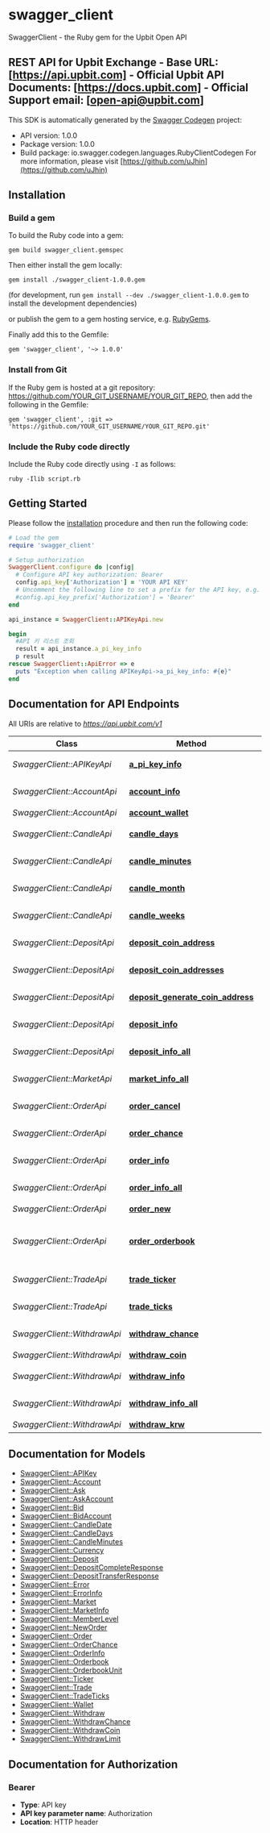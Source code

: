 # swagger_client

SwaggerClient - the Ruby gem for the Upbit Open API

## REST API for Upbit Exchange - Base URL: [https://api.upbit.com] - Official Upbit API Documents: [https://docs.upbit.com] - Official Support email: [open-api@upbit.com] 

This SDK is automatically generated by the [Swagger Codegen](https://github.com/swagger-api/swagger-codegen) project:

- API version: 1.0.0
- Package version: 1.0.0
- Build package: io.swagger.codegen.languages.RubyClientCodegen
For more information, please visit [https://github.com/uJhin](https://github.com/uJhin)

## Installation

### Build a gem

To build the Ruby code into a gem:

```shell
gem build swagger_client.gemspec
```

Then either install the gem locally:

```shell
gem install ./swagger_client-1.0.0.gem
```
(for development, run `gem install --dev ./swagger_client-1.0.0.gem` to install the development dependencies)

or publish the gem to a gem hosting service, e.g. [RubyGems](https://rubygems.org/).

Finally add this to the Gemfile:

    gem 'swagger_client', '~> 1.0.0'

### Install from Git

If the Ruby gem is hosted at a git repository: https://github.com/YOUR_GIT_USERNAME/YOUR_GIT_REPO, then add the following in the Gemfile:

    gem 'swagger_client', :git => 'https://github.com/YOUR_GIT_USERNAME/YOUR_GIT_REPO.git'

### Include the Ruby code directly

Include the Ruby code directly using `-I` as follows:

```shell
ruby -Ilib script.rb
```

## Getting Started

Please follow the [installation](#installation) procedure and then run the following code:
```ruby
# Load the gem
require 'swagger_client'

# Setup authorization
SwaggerClient.configure do |config|
  # Configure API key authorization: Bearer
  config.api_key['Authorization'] = 'YOUR API KEY'
  # Uncomment the following line to set a prefix for the API key, e.g. 'Bearer' (defaults to nil)
  #config.api_key_prefix['Authorization'] = 'Bearer'
end

api_instance = SwaggerClient::APIKeyApi.new

begin
  #API 키 리스트 조회
  result = api_instance.a_pi_key_info
  p result
rescue SwaggerClient::ApiError => e
  puts "Exception when calling APIKeyApi->a_pi_key_info: #{e}"
end

```

## Documentation for API Endpoints

All URIs are relative to *https://api.upbit.com/v1*

Class | Method | HTTP request | Description
------------ | ------------- | ------------- | -------------
*SwaggerClient::APIKeyApi* | [**a_pi_key_info**](docs/APIKeyApi.md#a_pi_key_info) | **GET** /api_keys | API 키 리스트 조회
*SwaggerClient::AccountApi* | [**account_info**](docs/AccountApi.md#account_info) | **GET** /accounts | 전체 계좌 조회
*SwaggerClient::AccountApi* | [**account_wallet**](docs/AccountApi.md#account_wallet) | **GET** /status/wallet | 입출금 현황
*SwaggerClient::CandleApi* | [**candle_days**](docs/CandleApi.md#candle_days) | **GET** /candles/days | 시세 캔들 조회 (일 단위)
*SwaggerClient::CandleApi* | [**candle_minutes**](docs/CandleApi.md#candle_minutes) | **GET** /candles/minutes/{unit} | 시세 캔들 조회 (분 단위)
*SwaggerClient::CandleApi* | [**candle_month**](docs/CandleApi.md#candle_month) | **GET** /candles/months | 시세 캔들 조회 (월 단위)
*SwaggerClient::CandleApi* | [**candle_weeks**](docs/CandleApi.md#candle_weeks) | **GET** /candles/weeks | 시세 캔들 조회 (주 단위)
*SwaggerClient::DepositApi* | [**deposit_coin_address**](docs/DepositApi.md#deposit_coin_address) | **GET** /deposits/coin_address | 개별 입금 주소 조회
*SwaggerClient::DepositApi* | [**deposit_coin_addresses**](docs/DepositApi.md#deposit_coin_addresses) | **GET** /deposits/coin_addresses | 전체 입금 주소 조회
*SwaggerClient::DepositApi* | [**deposit_generate_coin_address**](docs/DepositApi.md#deposit_generate_coin_address) | **POST** /deposits/generate_coin_address | 입금 주소 생성 요청
*SwaggerClient::DepositApi* | [**deposit_info**](docs/DepositApi.md#deposit_info) | **GET** /deposit | 개별 입금 조회
*SwaggerClient::DepositApi* | [**deposit_info_all**](docs/DepositApi.md#deposit_info_all) | **GET** /deposits | 입금 리스트 조회
*SwaggerClient::MarketApi* | [**market_info_all**](docs/MarketApi.md#market_info_all) | **GET** /market/all | 마켓 코드 조회
*SwaggerClient::OrderApi* | [**order_cancel**](docs/OrderApi.md#order_cancel) | **DELETE** /order | 주문 취소 접수
*SwaggerClient::OrderApi* | [**order_chance**](docs/OrderApi.md#order_chance) | **GET** /orders/chance | 주문 가능 정보
*SwaggerClient::OrderApi* | [**order_info**](docs/OrderApi.md#order_info) | **GET** /order | 개별 주문 조회
*SwaggerClient::OrderApi* | [**order_info_all**](docs/OrderApi.md#order_info_all) | **GET** /orders | 주문 리스트 조회
*SwaggerClient::OrderApi* | [**order_new**](docs/OrderApi.md#order_new) | **POST** /orders | 주문하기
*SwaggerClient::OrderApi* | [**order_orderbook**](docs/OrderApi.md#order_orderbook) | **GET** /orderbook | 시세 호가 정보(Orderbook) 조회
*SwaggerClient::TradeApi* | [**trade_ticker**](docs/TradeApi.md#trade_ticker) | **GET** /ticker | 시세 Ticker 조회
*SwaggerClient::TradeApi* | [**trade_ticks**](docs/TradeApi.md#trade_ticks) | **GET** /trades/ticks | 시세 체결 조회
*SwaggerClient::WithdrawApi* | [**withdraw_chance**](docs/WithdrawApi.md#withdraw_chance) | **GET** /withdraws/chance | 출금 가능 정보
*SwaggerClient::WithdrawApi* | [**withdraw_coin**](docs/WithdrawApi.md#withdraw_coin) | **POST** /withdraws/coin | 코인 출금하기
*SwaggerClient::WithdrawApi* | [**withdraw_info**](docs/WithdrawApi.md#withdraw_info) | **GET** /withdraw | 개별 출금 조회
*SwaggerClient::WithdrawApi* | [**withdraw_info_all**](docs/WithdrawApi.md#withdraw_info_all) | **GET** /withdraws | 출금 리스트 조회
*SwaggerClient::WithdrawApi* | [**withdraw_krw**](docs/WithdrawApi.md#withdraw_krw) | **POST** /withdraws/krw | 원화 출금하기


## Documentation for Models

 - [SwaggerClient::APIKey](docs/APIKey.md)
 - [SwaggerClient::Account](docs/Account.md)
 - [SwaggerClient::Ask](docs/Ask.md)
 - [SwaggerClient::AskAccount](docs/AskAccount.md)
 - [SwaggerClient::Bid](docs/Bid.md)
 - [SwaggerClient::BidAccount](docs/BidAccount.md)
 - [SwaggerClient::CandleDate](docs/CandleDate.md)
 - [SwaggerClient::CandleDays](docs/CandleDays.md)
 - [SwaggerClient::CandleMinutes](docs/CandleMinutes.md)
 - [SwaggerClient::Currency](docs/Currency.md)
 - [SwaggerClient::Deposit](docs/Deposit.md)
 - [SwaggerClient::DepositCompleteResponse](docs/DepositCompleteResponse.md)
 - [SwaggerClient::DepositTransferResponse](docs/DepositTransferResponse.md)
 - [SwaggerClient::Error](docs/Error.md)
 - [SwaggerClient::ErrorInfo](docs/ErrorInfo.md)
 - [SwaggerClient::Market](docs/Market.md)
 - [SwaggerClient::MarketInfo](docs/MarketInfo.md)
 - [SwaggerClient::MemberLevel](docs/MemberLevel.md)
 - [SwaggerClient::NewOrder](docs/NewOrder.md)
 - [SwaggerClient::Order](docs/Order.md)
 - [SwaggerClient::OrderChance](docs/OrderChance.md)
 - [SwaggerClient::OrderInfo](docs/OrderInfo.md)
 - [SwaggerClient::Orderbook](docs/Orderbook.md)
 - [SwaggerClient::OrderbookUnit](docs/OrderbookUnit.md)
 - [SwaggerClient::Ticker](docs/Ticker.md)
 - [SwaggerClient::Trade](docs/Trade.md)
 - [SwaggerClient::TradeTicks](docs/TradeTicks.md)
 - [SwaggerClient::Wallet](docs/Wallet.md)
 - [SwaggerClient::Withdraw](docs/Withdraw.md)
 - [SwaggerClient::WithdrawChance](docs/WithdrawChance.md)
 - [SwaggerClient::WithdrawCoin](docs/WithdrawCoin.md)
 - [SwaggerClient::WithdrawLimit](docs/WithdrawLimit.md)


## Documentation for Authorization


### Bearer

- **Type**: API key
- **API key parameter name**: Authorization
- **Location**: HTTP header

